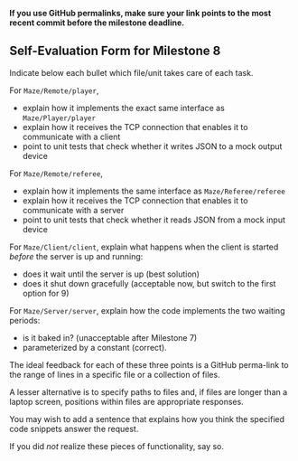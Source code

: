 **If you use GitHub permalinks, make sure your link points to the most recent commit before the milestone deadline.**

## Self-Evaluation Form for Milestone 8

Indicate below each bullet which file/unit takes care of each task.

For `Maze/Remote/player`,

- explain how it implements the exact same interface as `Maze/Player/player`
- explain how it receives the TCP connection that enables it to communicate with a client
- point to unit tests that check whether it writes JSON to a mock output device

For `Maze/Remote/referee`,

- explain how it implements the same interface as `Maze/Referee/referee`
- explain how it receives the TCP connection that enables it to communicate with a server
- point to unit tests that check whether it reads JSON from a mock input device

For `Maze/Client/client`, explain what happens when the client is started _before_ the server is up and running:

- does it wait until the server is up (best solution)
- does it shut down gracefully (acceptable now, but switch to the first option for 9)

For `Maze/Server/server`, explain how the code implements the two waiting periods:

- is it baked in? (unacceptable after Milestone 7)
- parameterized by a constant (correct).

The ideal feedback for each of these three points is a GitHub
perma-link to the range of lines in a specific file or a collection of
files.

A lesser alternative is to specify paths to files and, if files are
longer than a laptop screen, positions within files are appropriate
responses.

You may wish to add a sentence that explains how you think the
specified code snippets answer the request.

If you did *not* realize these pieces of functionality, say so.


